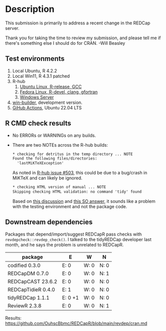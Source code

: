 Description
===============================================

This submission is primarily to address a recent change in the REDCap server.

Thank you for taking the time to review my submission, and please tell me if there's something else I should do for CRAN.  -Will Beasley

Test environments
-----------------------------------------------

1. Local Ubuntu, R 4.2.2
2. Local Win11, R 4.3.1 patched
3. R-hub
    1. [Ubuntu Linux, R-release, GCC](https://builder.r-hub.io/status/REDCapR_1.1.9005.tar.gz-ca31dc0eef2e4d6f82ea439a64125d94)
    2. [Fedora Linux, R-devel, clang, gfortran](https://builder.r-hub.io/status/REDCapR_1.1.9005.tar.gz-04e47bc289634445aeafd374a16db8d3)
    3. [Windows Server](https://builder.r-hub.io/status/REDCapR_1.1.9005.tar.gz-a8833d5bd66847c38c3890470eb2d97a)
4. [win-builder](https://win-builder.r-project.org/BS3KTA59FLDi/), development version.
5. [GiHub Actions](https://github.com/OuhscBbmc/REDCapR/actions), Ubuntu 22.04 LTS

R CMD check results
-----------------------------------------------

* No ERRORs or WARNINGs on any builds.

* There are two NOTEs across the R-hub builds:

  ```txt
  * checking for detritus in the temp directory ... NOTE
  Found the following files/directories:
    'lastMiKTeXException'
  ```
  As noted in [R-hub issue #503](https://github.com/r-hub/rhub/issues/503), this could be due to a bug/crash in MiKTeX and can likely be ignored.

  ```txt
  * checking HTML version of manual ... NOTE
  Skipping checking HTML validation: no command 'tidy' found
  ```

  Based on [this discussion](https://groups.google.com/g/r-sig-mac/c/7u_ivEj4zhM?pli=1)
  and [this SO answer](https://stackoverflow.com/a/75007979/1082435),
  it sounds like a problem with the testing environment and not the package code.

Downstream dependencies
-----------------------------------------------

Packages that depend/import/suggest REDCapR pass checks with `revdepcheck::revdep_check()`.
I talked to the tidyREDCap developer last month, and he says the problem is unrelated to REDCapR.

package                                  | E        | W        | N
-------                                  | -        | -        | -
codified 0.3.0                           | E: 0     | W: 0     | N: 0
REDCapDM 0.7.0                           | E: 0     | W: 0     | N: 1
REDCapCAST 23.6.2                        | E: 0     | W: 0     | N: 0
REDCapTidieR 0.4.0                       | E: 1     | W: 0     | N: 0
tidyREDCap 1.1.1                         | E: 0  +1 | W: 0     | N: 0
ReviewR 2.3.8                            | E: 0     | W: 0     | N: 1

Results: <https://github.com/OuhscBbmc/REDCapR/blob/main/revdep/cran.md>
